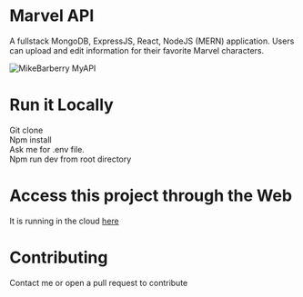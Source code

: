 # Marvel API
A fullstack MongoDB, ExpressJS, React, NodeJS (MERN) application. Users can upload and edit information for their favorite Marvel characters. 

![MikeBarberry MyAPI](https://i.imgur.com/1K4Xj67.png)

# Run it Locally 
Git clone <br>
Npm install <br>
Ask me for .env file. <br>
Npm run dev from root directory <br>

# Access this project through the Web
It is running in the cloud [here](my-api-heroku-1.herokuapp.com)

# Contributing
Contact me or open a pull request to contribute 